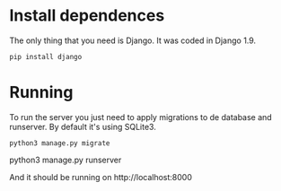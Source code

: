 # Install dependences
The only thing that you need is Django. It was coded in Django 1.9.

	pip install django

# Running
To run the server you just need to apply migrations to de database and runserver. By default it's using SQLite3.

	python3 manage.py migrate
  python3 manage.py runserver

And it should be running on http://localhost:8000

